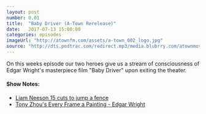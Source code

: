 ```yaml
---
layout: post
number: 0.01
title:  "Baby Driver (A-Town Rerelease)"
date:   2017-07-13 15:00:00
categories: episodes
imageUrl: "http://atownfm.com/assets/a-town_002_logo.jpg"
source: "http://dts.podtrac.com/redirect.mp3/media.blubrry.com/atownmovies/podcast.atownmovies.com/audio/A-Town_002-BabyDriver_64bit.mp3"
---
```


On this weeks episode our two heroes give us a stream of consciousness of Edgar Wright's masterpiece film "Baby Driver" upon exiting the theater.

#### Show Notes:
- [Liam Neeson 15 cuts to jump a fence](http://imgur.com/irg55aK)
- [Tony Zhou's Every Frame a Painting - Edgar Wright](https://www.youtube.com/watch?v=3FOzD4Sfgag)